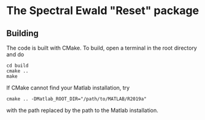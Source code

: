# The Spectral Ewald "Reset" package

## Building

The code is built with CMake. To build, open a terminal in the
root directory and do

```
cd build
cmake ..
make
```

If CMake cannot find your Matlab installation, try

```
cmake .. -DMatlab_ROOT_DIR="/path/to/MATLAB/R2019a"
```

with the path replaced by the path to the Matlab installation.
